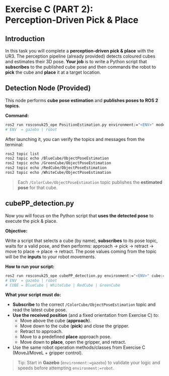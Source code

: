 # Exercise C (PART 2): Perception‑Driven Pick & Place

## Introduction

In this task you will complete a **perception‑driven pick & place** with the UR3. The perception pipeline (already provided) detects coloured cubes and estimates their 3D pose. **Your job** is to write a Python script that **subscribes** to the published cube pose and then commands the robot to **pick** the cube and **place** it at a target location.

## Detection Node (Provided)

This node performs **cube pose estimation** and **publishes poses to ROS 2 topics**.

**Command:**

```bash
ros2 run rosconuk25_ope PositionEstimation.py environment:="<ENV>" model:=ColouredCubes_ur3 visualize:=true
# ENV  = gazebo | robot
```

After launching it, you can verify the topics and messages from the terminal:

```bash
ros2 topic list
ros2 topic echo /BlueCube/ObjectPoseEstimation
ros2 topic echo /GreenCube/ObjectPoseEstimation
ros2 topic echo /RedCube/ObjectPoseEstimation
ros2 topic echo /WhiteCube/ObjectPoseEstimation
```

> Each `/ColorCube/ObjectPoseEstimation` topic publishes the **estimated pose** for that cube.

## cubePP_detection.py

Now you will focus on the Python script that **uses the detected pose** to execute the pick & place.

**Objective:**  

Write a script that selects a cube (by name), **subscribes** to its pose topic, waits for a valid pose, and then performs: approach → pick → retract → move to place → place → retract. The pose values coming from the topic will be the **inputs** to your robot movements.

**How to run your script:**

```bash
ros2 run rosconuk25_ope cubePP_detection.py environment:="<ENV>" cube:="<CUBE>"
# ENV  = gazebo | robot
# CUBE = BlueCube | WhiteCube | RedCube | GreenCube
```

**What your script must do:**

- **Subscribe** to the correct `/ColorCube/ObjectPoseEstimation` topic and read the latest cube pose.
- **Use the received position** (and a fixed orientation from Exercise C) to:
  - Move above the cube (**approach**).
  - Move down to the cube (**pick**) and close the gripper.
  - Retract to approach.
  - Move to a predefined **place** approach pose.
  - Move down to **place**, open the gripper, and retract.
- Use the same robot operation methods/classes from Exercise C (MoveJ/MoveL + gripper control).

> Tip: Start in **Gazebo** (`environment:=gazebo`) to validate your logic and speeds before attempting `environment:=robot`.